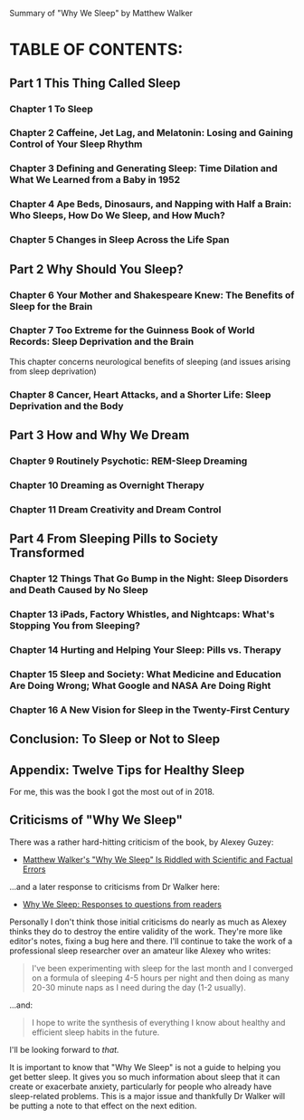 ﻿Summary of "Why We Sleep" by Matthew Walker

# TABLE OF CONTENTS:

## Part 1 This Thing Called Sleep
### Chapter 1 To Sleep
### Chapter 2 Caffeine, Jet Lag, and Melatonin: Losing and Gaining Control of Your Sleep Rhythm
### Chapter 3 Defining and Generating Sleep: Time Dilation and What We Learned from a Baby in 1952
### Chapter 4 Ape Beds, Dinosaurs, and Napping with Half a Brain: Who Sleeps, How Do We Sleep, and How Much?
### Chapter 5 Changes in Sleep Across the Life Span
## Part 2 Why Should You Sleep?
### Chapter 6 Your Mother and Shakespeare Knew: The Benefits of Sleep for the Brain
### Chapter 7 Too Extreme for the Guinness Book of World Records: Sleep Deprivation and the Brain
This chapter concerns neurological benefits of sleeping (and issues arising from sleep deprivation)

### Chapter 8 Cancer, Heart Attacks, and a Shorter Life: Sleep Deprivation and the Body
## Part 3 How and Why We Dream
### Chapter 9 Routinely Psychotic: REM-Sleep Dreaming
### Chapter 10 Dreaming as Overnight Therapy
### Chapter 11 Dream Creativity and Dream Control
## Part 4 From Sleeping Pills to Society Transformed
### Chapter 12 Things That Go Bump in the Night: Sleep Disorders and Death Caused by No Sleep
### Chapter 13 iPads, Factory Whistles, and Nightcaps: What's Stopping You from Sleeping?
### Chapter 14 Hurting and Helping Your Sleep: Pills vs. Therapy
### Chapter 15 Sleep and Society: What Medicine and Education Are Doing Wrong; What Google and NASA Are Doing Right
### Chapter 16 A New Vision for Sleep in the Twenty-First Century
## Conclusion: To Sleep or Not to Sleep
## Appendix: Twelve Tips for Healthy Sleep

For me, this was the book I got the most out of in 2018.

## Criticisms of "Why We Sleep"

There was a rather hard-hitting criticism of the book, by Alexey Guzey:

* [Matthew Walker's "Why We Sleep" Is Riddled with Scientific and Factual Errors](https://guzey.com/books/why-we-sleep/)

...and a later response to criticisms from Dr Walker here:

* [Why We Sleep: Responses to questions from readers](https://sleepdiplomat.wordpress.com/2019/12/19/why-we-sleep-responses-to-questions-from-readers/)

Personally I don't think those initial criticisms do nearly as much as Alexey thinks they do to destroy the entire validity of the work. They're more like editor's notes, fixing a bug here and there. I'll continue to take the work of a professional sleep researcher over an amateur like Alexey who writes:

> I've been experimenting with sleep for the last month and I converged on a formula of sleeping 4-5 hours per night and then doing as many 20-30 minute naps as I need during the day (1-2 usually).

...and:

> I hope to write the synthesis of everything I know about healthy and efficient sleep habits in the future.

I'll be looking forward to *that.*

It is important to know that "Why We Sleep" is not a guide to helping you get better sleep. It gives you so much information about sleep that it can create or exacerbate anxiety, particularly for people who already have sleep-related problems. This is a major issue and thankfully Dr Walker will be putting a note to that effect on the next edition.
